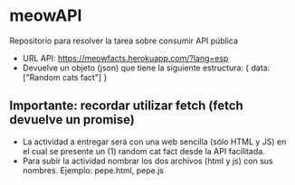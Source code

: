 # meowAPI
Repositorio para resolver la tarea sobre consumir API pública

* URL API: https://meowfacts.herokuapp.com/?lang=esp
* Devuelve un objeto (json) que tiene la siguiente estructura:  { data: ["Random cats fact"] }

## Importante: recordar utilizar fetch (fetch devuelve un promise)

* La actividad a entregar será con una web sencilla (sólo HTML y JS) en el cual se presente un (1) random cat fact desde la API facilitada.
* Para subir la actividad nombrar los dos archivos (html y js) con sus nombres. Ejemplo: pepe.html, pepe.js
